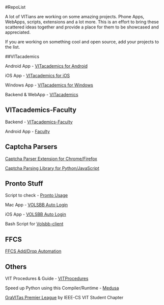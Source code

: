 #RepoList

A lot of VITians are working on some amazing projects.
Phone Apps, WebApps, scripts, extensions and a lot more.
This is an effort to bring these scattered ideas together and provide a place for them to be showcased and appreciated.

If you are working on something cool and open source, add your projects to the list.


##VITacademics

Android App - [VITacademics for Android](https://github.com/saurabhsjoshi/VITacademics-for-Android)

iOS App - [VITacademics for iOS](https://github.com/biocross/VITacademics-v2-for-iOS)

Windows App - [VITacademics for Windows](https://github.com/saurabhsjoshi/VITacademics-for-WindowsPhone)

Backend & WebApp - [VITacademics](https://github.com/aneesh-neelam/VITacademics)

## VITacademics-Faculty

Backend - [VITacademics-Faculty](https://github.com/kishore-narendran/vitacademics-faculty-dev)

Android App - [Faculty](https://github.com/Nikh13/Faculty)

## Captcha Parsers

[Captcha Parser Extension for Chrome/Firefox](https://github.com/karthikb351/AutoCaptcha-for-Chrome)

[Captcha Parsing Library for Python/JavaScript](https://github.com/karthikb351/CaptchaParser)

## Pronto Stuff

Script to check - [Pronto Usage](https://github.com/karthikb351/ProntoUsage)

Mac App - [VOLSBB Auto Login](https://github.com/biocross/VOLSBB-Mac-Auto-Login)

iOS App - [VOLSBB Auto Login](https://github.com/biocross/VOLSBB-Auto-Login-for-iOS)

Bash Script for [Volsbb-client](https://github.com/Fa773NM0nK/volsbb-client)

## FFCS

[FFCS Add/Drop Automation](https://github.com/akshaydixi/ffcs-zapper)

## Others

VIT Procedures & Guide - [VITProcedures](https://github.com/sreeram-boyapati/VITProcedures)

Speed up Python using this Compiler/Runtime - [Medusa](https://github.com/rahul080327/medusa)

[GraVITas Premier League](https://github.com/IEEECS-VIT/GPL/) by IEEE-CS VIT Student Chapter
